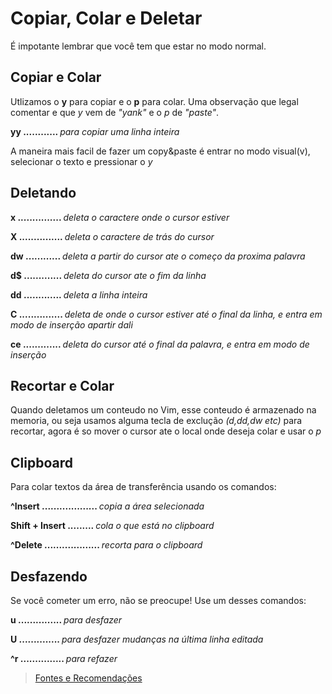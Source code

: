 <h1>Copiar, Colar e Deletar</h1>

É impotante lembrar que você tem que estar no modo normal.

<h2>Copiar e Colar</h2>

Utlizamos o <b>y</b> para copiar e o <b>p</b> para colar. Uma observação que legal comentar e que <i>y</i> vem de <i>"yank"</i> e o <i>p</i> de <i>"paste"</i>.

<b>yy ............ </b><i>para copiar uma linha inteira</i>

A maneira mais facil de fazer um copy&paste é entrar no modo visual(v), selecionar o texto e pressionar o <i>y</i>

<h2>Deletando</h2>

<b>x ............... </b><i>deleta o caractere onde o cursor estiver</i>
 
<b>X ............... </b><i>deleta o caractere de trás do cursor</i>

<b>dw ............ </b><i>deleta a partir do cursor ate o começo da proxima palavra</i>

<b>d$ ............. </b><i>deleta do cursor ate o fim da linha</i>

<b>dd ............. </b><i>deleta a linha inteira</i>

<b>C ............... </b><i>deleta de onde o cursor estiver até o final da linha, e entra em modo de inserção apartir dali</i>

<b>ce ............. </b><i>deleta do cursor até o final da palavra, e entra em modo de inserção</i>

<h2>Recortar e Colar</h2>

Quando deletamos um conteudo no Vim, esse conteudo é armazenado na memoria, ou seja usamos alguma tecla de exclução <i>(d,dd,dw etc)</i> para recortar, agora é so mover o cursor ate o local onde deseja colar e usar o <i>p</i>

<h2>Clipboard</h2>

Para colar textos da área de transferência usando os comandos:

<b>^Insert ................... </b><i>copia a área selecionada</i>

<b>Shift + Insert ......... </b><i>cola o que está no clipboard</i>

<b>^Delete ................... </b><i>recorta para o clipboard</i>

<h2>Desfazendo</h2>

Se você cometer um erro, não se preocupe! Use um desses comandos:

<b>u ............... </b><i>para desfazer</i>

<b>U .............. </b><i>para desfazer mudanças na última linha editada</i>

<b>^r ............... </b><i>para refazer</i>


<blockquote><a href="../referencias/fontes-recomendacoes.md">Fontes e Recomendações</a><blockquote>